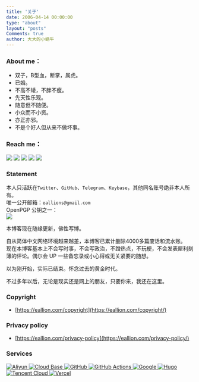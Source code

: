 ```yaml
---
title: '关于'
date: 2006-04-14 00:00:00
type: "about"
layout: "posts"
Comments: true
author: 大大的小蜗牛
---
```


### About me：
- 双子，B型血，断掌，属虎。
- 已婚。
- 不高不矮，不胖不瘦。
- 先天性乐观。
- 随意但不随便。
- 小众而不小资。
- 亦正亦邪。
- 不是个好人但从来不做坏事。

<!--
- 机会总是垂青于有准备的人 
- *Chance favors the prepared mind*
-->

### Reach me：

<a href="mailto:eallions@gmail.com" target="_blank" rel="noopener"><img class="avatar non-box" src="https://img.shields.io/badge/eallions@gmail.com-4285f4?style=flat&labelColor=555&logo=gmail&label=Gmail&link=mailto:eallions@gmail.com"></a>
<a href="https://twitter.com/eallion" target="_blank" rel="noopener"><img class="avatar non-box" src="https://img.shields.io/badge/Twitter-@eallion-1da1f2?style=flat&labelColor=555555&logo=twitter&logoColor=1da1f2"></a>
<a href="https://t.me/eallion" target="_blank" rel="noopener"><img class="avatar non-box" src="https://img.shields.io/badge/t.me-@eallion-32afed?style=flat&labelColor=555555&logo=telegram&logoColor=32afed"></a>
<a href="https://keybase.io/eallion" target="_blank" rel="noopener"><img class="avatar non-box" src="https://img.shields.io/badge/Keybase-@eallion-ff6f21?style=flat&labelColor=555555&logo=Keybase&logoColor=ff6f21"></a>
<img class="avatar non-box" src="https://4.vercel.app/static/Motto%3A/555/%E6%9C%BA%E4%BC%9A%E6%80%BB%E6%98%AF%E5%9E%82%E9%9D%92%E4%BA%8E%E6%9C%89%E5%87%86%E5%A4%87%E7%9A%84%E4%BA%BA/000/Chance%20favors%20the%20prepared%20mind/f90?icon=tag&iconcolor=fff&opacity=0.8">

### Statement

本人只活跃在`Twitter`、`GitHub`、`Telegram`、`Keybase`，其他同名账号绝非本人所有。  
唯一公开邮箱：`eallions@gmail.com`   
OpenPGP 公钥之一：   
<a href="https://keybase.io/eallion/pgp_keys.asc" target="_blank"><img class="avatar non-box" src="https://img.shields.io/keybase/pgp/eallion?label=PGP"></a>

本博客现在随缘更新，佛性写博。

自从简体中文网络环境越来越差，本博客已累计删除4000多篇废话和流水账。  
现在本博客基本上不会写时事，不会写政治，不蹭热点，不玩梗，不会发表犀利刻薄的评论。偶尔会 UP 一些备忘录或小心得或无关紧要的随想。

以为刚开始，实际已结束。怀念过去的黄金时代。

不过多年以后，无论是现实还是网上的朋友，只要你来，我还在这里。

### Copyright  

- [https://eallion.com/copyright](https://eallion.com/copyright/)  

<h3 id="privacy policy">Privacy policy</h3>

- [https://eallion.com/privacy-policy](https://eallion.com/privacy-policy/)

### Services
<a href="https://www.aliyun.com" target="_blank" rel="noopener">
    <img class="avatar non-box" alt="Aliyun" src="https://img.shields.io/badge/Aliyun-blue?style=flat&color=blue&labelColor=555&logo=Alibaba-Cloud">
</a>
<a href="https://cloud.tencent.com/product/tcb" target="_blank" rel="noopener">
    <img class="avatar non-box" alt="Cloud Base" src="https://img.shields.io/badge/Cloud%20Base-blue?style=flat&color=blue&labelColor=555&logo=Google-Cloud">
</a>
<a href="https://www.github.com" target="_blank" rel="noopener">
    <img class="avatar non-box" alt="GitHub" src="https://img.shields.io/badge/GitHub-blue?style=flat&color=blue&labelColor=555&logo=GitHub">
</a>
<a href="https://github.com/actions" target="_blank" rel="noopener">
    <img class="avatar non-box" alt="GitHub Actions" src="https://img.shields.io/badge/GitHub%20Actions-blue?style=flat&logoColor=fff&color=blue&labelColor=555&logo=GitHub-Actions">
</a>
<a href="https://www.google.com" target="_blank" rel="noopener">
    <img class="avatar non-box" alt="Google" src="https://img.shields.io/badge/Google-blue?style=flat&logoColor=ea4335&color=blue&labelColor=555&logo=Google">
</a>
<a href="https://gohugo.io" target="_blank" rel="noopener">
    <img class="avatar non-box" alt="Hugo" src="https://img.shields.io/badge/Hugo-blue?style=flat&color=blue&labelColor=555&logo=Hugo">
</a>
<a href="https://cloud.tencent.com" target="_blank" rel="noopener">
    <img class="avatar non-box" alt="Tencent Cloud" src="https://img.shields.io/badge/Tencent%20Cloud-blue?style=flat&color=blue&labelColor=555&logo=tencent-qq">
</a>
<a href="https://vercel.com" target="_blank" rel="noopener">
    <img class="avatar non-box" alt="Vercel" src="https://img.shields.io/badge/Vercel-blue?style=flat&color=blue&labelColor=555&logo=Vercel">
</a>
